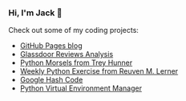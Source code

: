 ### Hi, I'm Jack 👋

Check out some of my coding projects:
- [GitHub Pages blog](https://jax7er.github.io) 
- [Glassdoor Reviews Analysis](https://github.com/jax7er/glassdoor_analysis)
- [Python Morsels from Trey Hunner](https://github.com/jax7er/PythonMorsels)
- [Weekly Python Exercise from Reuven M. Lerner](https://github.com/jax7er/reuven-m-lerner-weekly-python)
- [Google Hash Code](https://github.com/jax7er/GoogleHashCodePractise)
- [Python Virtual Environment Manager](https://github.com/jax7er/python-venv-manager)

<!--
**jax7er/jax7er** is a ✨ _special_ ✨ repository because its `README.md` (this file) appears on your GitHub profile.

Here are some ideas to get you started:

- 🔭 I’m currently working on ...
- 🌱 I’m currently learning ...
- 👯 I’m looking to collaborate on ...
- 🤔 I’m looking for help with ...
- 💬 Ask me about ...
- 📫 How to reach me: ...
- 😄 Pronouns: ...
- ⚡ Fun fact: ...
-->
